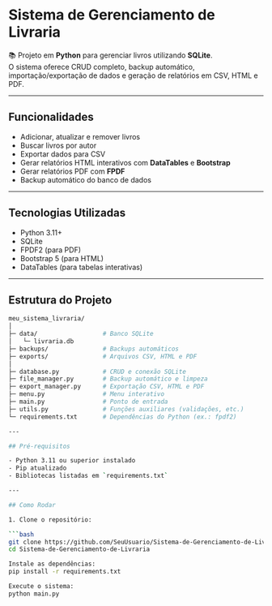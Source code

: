 # Sistema de Gerenciamento de Livraria

📚 Projeto em **Python** para gerenciar livros utilizando **SQLite**.  
O sistema oferece CRUD completo, backup automático, importação/exportação de dados e geração de relatórios em CSV, HTML e PDF.

---

## Funcionalidades

- Adicionar, atualizar e remover livros
- Buscar livros por autor
- Exportar dados para CSV
- Gerar relatórios HTML interativos com **DataTables** e **Bootstrap**
- Gerar relatórios PDF com **FPDF**
- Backup automático do banco de dados

---

## Tecnologias Utilizadas

- Python 3.11+
- SQLite
- FPDF2 (para PDF)
- Bootstrap 5 (para HTML)
- DataTables (para tabelas interativas)

---

## Estrutura do Projeto
```bash
meu_sistema_livraria/
│
├─ data/                  # Banco SQLite
│   └─ livraria.db
├─ backups/               # Backups automáticos
├─ exports/               # Arquivos CSV, HTML e PDF
│
├─ database.py            # CRUD e conexão SQLite
├─ file_manager.py        # Backup automático e limpeza
├─ export_manager.py      # Exportação CSV, HTML e PDF
├─ menu.py                # Menu interativo
├─ main.py                # Ponto de entrada
├─ utils.py               # Funções auxiliares (validações, etc.)
└─ requirements.txt       # Dependências do Python (ex.: fpdf2)

---

## Pré-requisitos

- Python 3.11 ou superior instalado
- Pip atualizado
- Bibliotecas listadas em `requirements.txt`

---

## Como Rodar

1. Clone o repositório:

```bash
git clone https://github.com/SeuUsuario/Sistema-de-Gerenciamento-de-Livraria.git
cd Sistema-de-Gerenciamento-de-Livraria

Instale as dependências:
pip install -r requirements.txt

Execute o sistema:
python main.py
